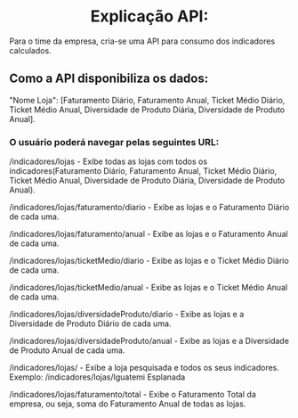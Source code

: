 <h1 style="text-align: center">Explicação API:</h1>

<p>Para o time da empresa, cria-se uma API para consumo dos indicadores calculados.</p>

<h2>Como a API disponibiliza os dados:</h2> 
<p>"Nome Loja": [Faturamento Diário, Faturamento Anual, Ticket Médio Diário, Ticket Médio Anual, Diversidade de Produto Diária, Diversidade de Produto Anual].</p> 

<h3>O usuário poderá navegar pelas seguintes URL:</h3>

<p>/indicadores/lojas - Exibe todas as lojas com todos os indicadores(Faturamento Diário, Faturamento Anual, Ticket Médio Diário, Ticket Médio Anual, Diversidade de Produto Diária, Diversidade de Produto Anual).</p>

<p>/indicadores/lojas/faturamento/diario - Exibe as lojas e o Faturamento Diário de cada uma.</p>

<p>/indicadores/lojas/faturamento/anual -  Exibe as lojas e o Faturamento Anual de cada uma.</p>

<p>/indicadores/lojas/ticketMedio/diario -  Exibe as lojas e o Ticket Médio Diário de cada uma.</p>

<p>/indicadores/lojas/ticketMedio/anual -  Exibe as lojas e o Ticket Médio Anual de cada uma.</p>

<p>/indicadores/lojas/diversidadeProduto/diario - Exibe as lojas e a Diversidade de Produto Diário de cada uma.</p>

<p>/indicadores/lojas/diversidadeProduto/anual - Exibe as lojas e a Diversidade de Produto Anual de cada uma.</p>

<p>/indicadores/lojas/<Pesquisar Loja> -  Exibe a loja pesquisada e todos os seus indicadores.
Exemplo: /indicadores/lojas/Iguatemi Esplanada</p>


<p>/indicadores/lojas/faturamento/total - Exibe o Faturamento Total da empresa, ou seja, soma do Faturamento Anual de todas as lojas.</p>
